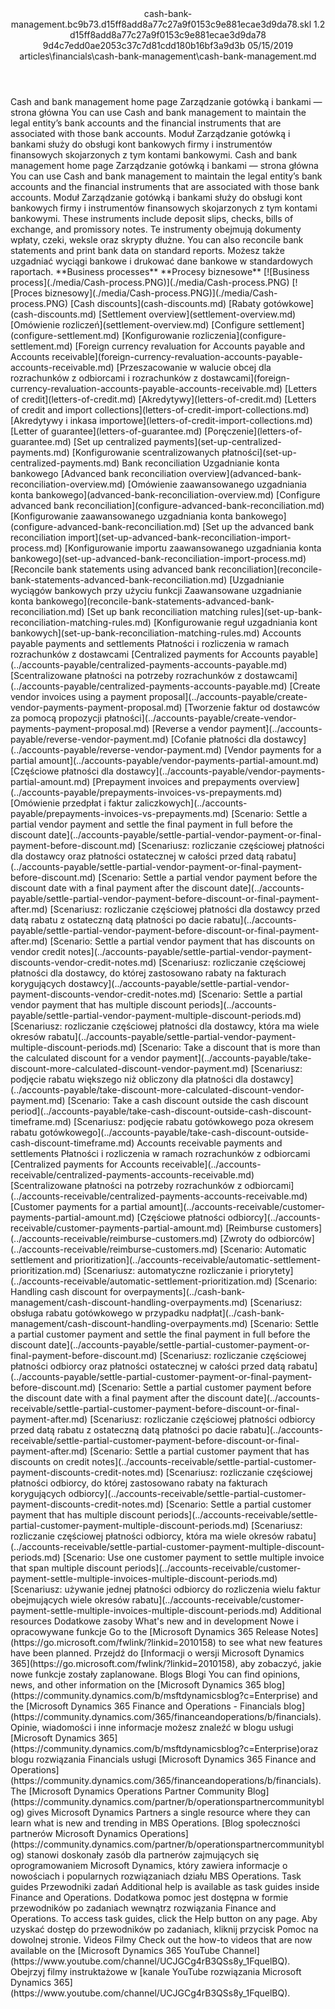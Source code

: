 <?xml version="1.0" encoding="UTF-8"?>
<xliff xmlns:logoport="urn:logoport:xliffeditor:xliff-extras:1.0" xmlns:tilt="urn:logoport:xliffeditor:tilt-non-translatables:1.0" xmlns:xsi="http://www.w3.org/2001/XMLSchema-instance" xmlns="urn:oasis:names:tc:xliff:document:1.2" xmlns:xliffext="urn:microsoft:content:schema:xliffextensions" version="1.2" xsi:schemaLocation="urn:oasis:names:tc:xliff:document:1.2 xliff-core-1.2-transitional.xsd">
  <file datatype="xml" source-language="en-US" original="cash-bank-management.md" target-language="pl-PL">
    <header>
      <tool tool-company="Microsoft" tool-version="1.0-7889195" tool-name="mdxliff" tool-id="mdxliff"/>
      <xliffext:skl_file_name>cash-bank-management.bc9b73.d15ff8add8a77c27a9f0153c9e881ecae3d9da78.skl</xliffext:skl_file_name>
      <xliffext:version>1.2</xliffext:version>
      <xliffext:ms.openlocfilehash>d15ff8add8a77c27a9f0153c9e881ecae3d9da78</xliffext:ms.openlocfilehash>
      <xliffext:ms.sourcegitcommit>9d4c7edd0ae2053c37c7d81cdd180b16bf3a9d3b</xliffext:ms.sourcegitcommit>
      <xliffext:ms.lasthandoff>05/15/2019</xliffext:ms.lasthandoff>
      <xliffext:ms.openlocfilepath>articles\financials\cash-bank-management\cash-bank-management.md</xliffext:ms.openlocfilepath>
    </header>
    <body>
      <group extype="content" id="content">
        <trans-unit xml:space="preserve" translate="yes" id="101" restype="x-metadata">
          <source>Cash and bank management home page</source>
        <target logoport:matchpercent="101" state="translated" state-qualifier="leveraged-tm">Zarządzanie gotówką i bankami — strona główna</target></trans-unit>
        <trans-unit xml:space="preserve" translate="yes" id="102" restype="x-metadata">
          <source>You can use Cash and bank management to maintain the legal entity’s bank accounts and the financial instruments that are associated with those bank accounts.</source>
        <target logoport:matchpercent="101" state="translated" state-qualifier="leveraged-tm">Moduł Zarządzanie gotówką i bankami służy do obsługi kont bankowych firmy i instrumentów finansowych skojarzonych z tym kontami bankowymi.</target></trans-unit>
        <trans-unit xml:space="preserve" translate="yes" id="103">
          <source>Cash and bank management home page</source>
        <target logoport:matchpercent="101" state="translated" state-qualifier="leveraged-tm">Zarządzanie gotówką i bankami — strona główna</target></trans-unit>
        <trans-unit xml:space="preserve" translate="yes" id="104">
          <source>You can use Cash and bank management to maintain the legal entity’s bank accounts and the financial instruments that are associated with those bank accounts.</source>
        <target logoport:matchpercent="101" state="translated" state-qualifier="leveraged-tm">Moduł Zarządzanie gotówką i bankami służy do obsługi kont bankowych firmy i instrumentów finansowych skojarzonych z tym kontami bankowymi.</target></trans-unit>
        <trans-unit xml:space="preserve" translate="yes" id="105">
          <source>These instruments include deposit slips, checks, bills of exchange, and promissory notes.</source>
        <target logoport:matchpercent="101" state="translated" state-qualifier="leveraged-tm">Te instrumenty obejmują dokumenty wpłaty, czeki, weksle oraz skrypty dłużne.</target></trans-unit>
        <trans-unit xml:space="preserve" translate="yes" id="106">
          <source>You can also reconcile bank statements and print bank data on standard reports.</source>
        <target logoport:matchpercent="101" state="translated" state-qualifier="leveraged-tm">Możesz także uzgadniać wyciągi bankowe i drukować dane bankowe w standardowych raportach.</target></trans-unit>
        <trans-unit xml:space="preserve" translate="yes" id="107">
          <source><bpt id="p1">**</bpt>Business processes<ept id="p1">**</ept></source>
        <target logoport:matchpercent="101" state="translated" state-qualifier="leveraged-tm"><bpt id="p1">**</bpt>Procesy biznesowe<ept id="p1">**</ept></target></trans-unit>
        <trans-unit xml:space="preserve" translate="yes" id="108">
          <source><bpt id="p1">[</bpt><ph id="ph1">![</ph>Business process<ept id="p1">](./media/Cash-process.PNG)](./media/Cash-process.PNG)</ept></source>
        <target logoport:matchpercent="101" state="translated" state-qualifier="leveraged-tm"><bpt id="p1">[</bpt><ph id="ph1">![</ph>Proces biznesowy<ept id="p1">](./media/Cash-process.PNG)](./media/Cash-process.PNG)</ept></target></trans-unit>
        <trans-unit xml:space="preserve" translate="yes" id="109">
          <source><bpt id="p1">[</bpt>Cash discounts<ept id="p1">](cash-discounts.md)</ept></source>
        <target logoport:matchpercent="101" state="translated" state-qualifier="leveraged-tm"><bpt id="p1">[</bpt>Rabaty gotówkowe<ept id="p1">](cash-discounts.md)</ept></target></trans-unit>
        <trans-unit xml:space="preserve" translate="yes" id="110">
          <source><bpt id="p1">[</bpt>Settlement overview<ept id="p1">](settlement-overview.md)</ept></source>
        <target logoport:matchpercent="101" state="translated" state-qualifier="leveraged-tm"><bpt id="p1">[</bpt>Omówienie rozliczeń<ept id="p1">](settlement-overview.md)</ept></target></trans-unit>
        <trans-unit xml:space="preserve" translate="yes" id="111">
          <source><bpt id="p1">[</bpt>Configure settlement<ept id="p1">](configure-settlement.md)</ept></source>
        <target logoport:matchpercent="101" state="translated" state-qualifier="leveraged-tm"><bpt id="p1">[</bpt>Konfigurowanie rozliczenia<ept id="p1">](configure-settlement.md)</ept></target></trans-unit>
        <trans-unit xml:space="preserve" translate="yes" id="112">
          <source><bpt id="p1">[</bpt>Foreign currency revaluation for Accounts payable and Accounts receivable<ept id="p1">](foreign-currency-revaluation-accounts-payable-accounts-receivable.md)</ept></source>
        <target logoport:matchpercent="101" state="translated" state-qualifier="leveraged-tm"><bpt id="p1">[</bpt>Przeszacowanie w walucie obcej dla rozrachunków z odbiorcami i rozrachunków z dostawcami<ept id="p1">](foreign-currency-revaluation-accounts-payable-accounts-receivable.md)</ept></target></trans-unit>
        <trans-unit xml:space="preserve" translate="yes" id="113">
          <source><bpt id="p1">[</bpt>Letters of credit<ept id="p1">](letters-of-credit.md)</ept></source>
        <target logoport:matchpercent="101" state="translated" state-qualifier="leveraged-tm"><bpt id="p1">[</bpt>Akredytywy<ept id="p1">](letters-of-credit.md)</ept></target></trans-unit>
        <trans-unit xml:space="preserve" translate="yes" id="114">
          <source><bpt id="p1">[</bpt>Letters of credit and import collections<ept id="p1">](letters-of-credit-import-collections.md)</ept></source>
        <target logoport:matchpercent="101" state="translated" state-qualifier="leveraged-tm"><bpt id="p1">[</bpt>Akredytywy i inkasa importowe<ept id="p1">](letters-of-credit-import-collections.md)</ept></target></trans-unit>
        <trans-unit xml:space="preserve" translate="yes" id="115">
          <source><bpt id="p1">[</bpt>Letter of guarantee<ept id="p1">](letters-of-guarantee.md)</ept></source>
        <target logoport:matchpercent="101" state="translated" state-qualifier="leveraged-tm"><bpt id="p1">[</bpt>Poręczenie<ept id="p1">](letters-of-guarantee.md)</ept></target></trans-unit>
        <trans-unit xml:space="preserve" translate="yes" id="116">
          <source><bpt id="p1">[</bpt>Set up centralized payments<ept id="p1">](set-up-centralized-payments.md)</ept></source>
        <target logoport:matchpercent="101" state="translated" state-qualifier="leveraged-tm"><bpt id="p1">[</bpt>Konfigurowanie scentralizowanych płatności<ept id="p1">](set-up-centralized-payments.md)</ept></target></trans-unit>
        <trans-unit xml:space="preserve" translate="yes" id="117">
          <source>Bank reconciliation</source>
        <target logoport:matchpercent="101" state="translated" state-qualifier="leveraged-tm">Uzgadnianie konta bankowego</target></trans-unit>
        <trans-unit xml:space="preserve" translate="yes" id="118">
          <source><bpt id="p1">[</bpt>Advanced bank reconciliation overview<ept id="p1">](advanced-bank-reconciliation-overview.md)</ept></source>
        <target logoport:matchpercent="101" state="translated" state-qualifier="leveraged-tm"><bpt id="p1">[</bpt>Omówienie zaawansowanego uzgadniania konta bankowego<ept id="p1">](advanced-bank-reconciliation-overview.md)</ept></target></trans-unit>
        <trans-unit xml:space="preserve" translate="yes" id="119">
          <source><bpt id="p1">[</bpt>Configure advanced bank reconciliation<ept id="p1">](configure-advanced-bank-reconciliation.md)</ept></source>
        <target logoport:matchpercent="101" state="translated" state-qualifier="leveraged-tm"><bpt id="p1">[</bpt>Konfigurowanie zaawansowanego uzgadniania konta bankowego<ept id="p1">](configure-advanced-bank-reconciliation.md)</ept></target></trans-unit>
        <trans-unit xml:space="preserve" translate="yes" id="120">
          <source><bpt id="p1">[</bpt>Set up the advanced bank reconciliation import<ept id="p1">](set-up-advanced-bank-reconciliation-import-process.md)</ept></source>
        <target logoport:matchpercent="101" state="translated" state-qualifier="leveraged-tm"><bpt id="p1">[</bpt>Konfigurowanie importu zaawansowanego uzgadniania konta bankowego<ept id="p1">](set-up-advanced-bank-reconciliation-import-process.md)</ept></target></trans-unit>
        <trans-unit xml:space="preserve" translate="yes" id="121">
          <source><bpt id="p1">[</bpt>Reconcile bank statements using advanced bank reconciliation<ept id="p1">](reconcile-bank-statements-advanced-bank-reconciliation.md)</ept></source>
        <target logoport:matchpercent="101" state="translated" state-qualifier="leveraged-tm"><bpt id="p1">[</bpt>Uzgadnianie wyciągów bankowych przy użyciu funkcji Zaawansowane uzgadnianie konta bankowego<ept id="p1">](reconcile-bank-statements-advanced-bank-reconciliation.md)</ept></target></trans-unit>
        <trans-unit xml:space="preserve" translate="yes" id="122">
          <source><bpt id="p1">[</bpt>Set up bank reconciliation matching rules<ept id="p1">](set-up-bank-reconciliation-matching-rules.md)</ept></source>
        <target logoport:matchpercent="101" state="translated" state-qualifier="leveraged-tm"><bpt id="p1">[</bpt>Konfigurowanie reguł uzgadniania kont bankowych<ept id="p1">](set-up-bank-reconciliation-matching-rules.md)</ept></target></trans-unit>
        <trans-unit xml:space="preserve" translate="yes" id="123">
          <source>Accounts payable payments and settlements</source>
        <target logoport:matchpercent="101" state="translated" state-qualifier="leveraged-tm">Płatności i rozliczenia w ramach rozrachunków z dostawcami</target></trans-unit>
        <trans-unit xml:space="preserve" translate="yes" id="124">
          <source><bpt id="p1">[</bpt>Centralized payments for Accounts payable<ept id="p1">](../accounts-payable/centralized-payments-accounts-payable.md)</ept></source>
        <target logoport:matchpercent="101" state="translated" state-qualifier="leveraged-tm"><bpt id="p1">[</bpt>Scentralizowane płatności na potrzeby rozrachunków z dostawcami<ept id="p1">](../accounts-payable/centralized-payments-accounts-payable.md)</ept></target></trans-unit>
        <trans-unit xml:space="preserve" translate="yes" id="125">
          <source><bpt id="p1">[</bpt>Create vendor invoices using a payment proposal<ept id="p1">](../accounts-payable/create-vendor-payments-payment-proposal.md)</ept></source>
        <target logoport:matchpercent="101" state="translated" state-qualifier="leveraged-tm"><bpt id="p1">[</bpt>Tworzenie faktur od dostawców za pomocą propozycji płatności<ept id="p1">](../accounts-payable/create-vendor-payments-payment-proposal.md)</ept></target></trans-unit>
        <trans-unit xml:space="preserve" translate="yes" id="126">
          <source><bpt id="p1">[</bpt>Reverse a vendor payment<ept id="p1">](../accounts-payable/reverse-vendor-payment.md)</ept></source>
        <target logoport:matchpercent="101" state="translated" state-qualifier="leveraged-tm"><bpt id="p1">[</bpt>Cofanie płatności dla dostawcy<ept id="p1">](../accounts-payable/reverse-vendor-payment.md)</ept></target></trans-unit>
        <trans-unit xml:space="preserve" translate="yes" id="127">
          <source><bpt id="p1">[</bpt>Vendor payments for a partial amount<ept id="p1">](../accounts-payable/vendor-payments-partial-amount.md)</ept></source>
        <target logoport:matchpercent="101" state="translated" state-qualifier="leveraged-tm"><bpt id="p1">[</bpt>Częściowe płatności dla dostawcy<ept id="p1">](../accounts-payable/vendor-payments-partial-amount.md)</ept></target></trans-unit>
        <trans-unit xml:space="preserve" translate="yes" id="128">
          <source><bpt id="p1">[</bpt>Prepayment invoices and prepayments overview<ept id="p1">](../accounts-payable/prepayments-invoices-vs-prepayments.md)</ept></source>
        <target logoport:matchpercent="101" state="translated" state-qualifier="leveraged-tm"><bpt id="p1">[</bpt>Omówienie przedpłat i faktur zaliczkowych<ept id="p1">](../accounts-payable/prepayments-invoices-vs-prepayments.md)</ept></target></trans-unit>
        <trans-unit xml:space="preserve" translate="yes" id="129">
          <source><bpt id="p1">[</bpt>Scenario: Settle a partial vendor payment and settle the final payment in full before the discount date<ept id="p1">](../accounts-payable/settle-partial-vendor-payment-or-final-payment-before-discount.md)</ept></source>
        <target logoport:matchpercent="101" state="translated" state-qualifier="leveraged-tm"><bpt id="p1">[</bpt>Scenariusz: rozliczanie częściowej płatności dla dostawcy oraz płatności ostatecznej w całości przed datą rabatu<ept id="p1">](../accounts-payable/settle-partial-vendor-payment-or-final-payment-before-discount.md)</ept></target></trans-unit>
        <trans-unit xml:space="preserve" translate="yes" id="130">
          <source><bpt id="p1">[</bpt>Scenario: Settle a partial vendor payment before the discount date with a final payment after the discount date<ept id="p1">](../accounts-payable/settle-partial-vendor-payment-before-discount-or-final-payment-after.md)</ept></source>
        <target logoport:matchpercent="101" state="translated" state-qualifier="leveraged-tm"><bpt id="p1">[</bpt>Scenariusz: rozliczanie częściowej płatności dla dostawcy przed datą rabatu z ostateczną datą płatności po dacie rabatu<ept id="p1">](../accounts-payable/settle-partial-vendor-payment-before-discount-or-final-payment-after.md)</ept></target></trans-unit>
        <trans-unit xml:space="preserve" translate="yes" id="131">
          <source><bpt id="p1">[</bpt>Scenario: Settle a partial vendor payment that has discounts on vendor credit notes<ept id="p1">](../accounts-payable/settle-partial-vendor-payment-discounts-vendor-credit-notes.md)</ept></source>
        <target logoport:matchpercent="101" state="translated" state-qualifier="leveraged-tm"><bpt id="p1">[</bpt>Scenariusz: rozliczanie częściowej płatności dla dostawcy, do której zastosowano rabaty na fakturach korygujących dostawcy<ept id="p1">](../accounts-payable/settle-partial-vendor-payment-discounts-vendor-credit-notes.md)</ept></target></trans-unit>
        <trans-unit xml:space="preserve" translate="yes" id="132">
          <source><bpt id="p1">[</bpt>Scenario: Settle a partial vendor payment that has multiple discount periods<ept id="p1">](../accounts-payable/settle-partial-vendor-payment-multiple-discount-periods.md)</ept></source>
        <target logoport:matchpercent="101" state="translated" state-qualifier="leveraged-tm"><bpt id="p1">[</bpt>Scenariusz: rozliczanie częściowej płatności dla dostawcy, która ma wiele okresów rabatu<ept id="p1">](../accounts-payable/settle-partial-vendor-payment-multiple-discount-periods.md)</ept></target></trans-unit>
        <trans-unit xml:space="preserve" translate="yes" id="133">
          <source><bpt id="p1">[</bpt>Scenario: Take a discount that is more than the calculated discount for a vendor payment<ept id="p1">](../accounts-payable/take-discount-more-calculated-discount-vendor-payment.md)</ept></source>
        <target logoport:matchpercent="101" state="translated" state-qualifier="leveraged-tm"><bpt id="p1">[</bpt>Scenariusz: podjęcie rabatu większego niż obliczony dla płatności dla dostawcy<ept id="p1">](../accounts-payable/take-discount-more-calculated-discount-vendor-payment.md)</ept></target></trans-unit>
        <trans-unit xml:space="preserve" translate="yes" id="134">
          <source><bpt id="p1">[</bpt>Scenario: Take a cash discount outside the cash discount period<ept id="p1">](../accounts-payable/take-cash-discount-outside-cash-discount-timeframe.md)</ept></source>
        <target logoport:matchpercent="101" state="translated" state-qualifier="leveraged-tm"><bpt id="p1">[</bpt>Scenariusz: podjęcie rabatu gotówkowego poza okresem rabatu gotówkowego<ept id="p1">](../accounts-payable/take-cash-discount-outside-cash-discount-timeframe.md)</ept></target></trans-unit>
        <trans-unit xml:space="preserve" translate="yes" id="135">
          <source>Accounts receivable payments and settlements</source>
        <target logoport:matchpercent="101" state="translated" state-qualifier="leveraged-tm">Płatności i rozliczenia w ramach rozrachunków z odbiorcami</target></trans-unit>
        <trans-unit xml:space="preserve" translate="yes" id="136">
          <source><bpt id="p1">[</bpt>Centralized payments for Accounts receivable<ept id="p1">](../accounts-receivable/centralized-payments-accounts-receivable.md)</ept></source>
        <target logoport:matchpercent="101" state="translated" state-qualifier="leveraged-tm"><bpt id="p1">[</bpt>Scentralizowane płatności na potrzeby rozrachunków z odbiorcami<ept id="p1">](../accounts-receivable/centralized-payments-accounts-receivable.md)</ept></target></trans-unit>
        <trans-unit xml:space="preserve" translate="yes" id="137">
          <source><bpt id="p1">[</bpt>Customer payments for a partial amount<ept id="p1">](../accounts-receivable/customer-payments-partial-amount.md)</ept></source>
        <target logoport:matchpercent="101" state="translated" state-qualifier="leveraged-tm"><bpt id="p1">[</bpt>Częściowe płatności odbiorcy<ept id="p1">](../accounts-receivable/customer-payments-partial-amount.md)</ept></target></trans-unit>
        <trans-unit xml:space="preserve" translate="yes" id="138">
          <source><bpt id="p1">[</bpt>Reimburse customers<ept id="p1">](../accounts-receivable/reimburse-customers.md)</ept></source>
        <target logoport:matchpercent="101" state="translated" state-qualifier="leveraged-tm"><bpt id="p1">[</bpt>Zwroty do odbiorców<ept id="p1">](../accounts-receivable/reimburse-customers.md)</ept></target></trans-unit>
        <trans-unit xml:space="preserve" translate="yes" id="139">
          <source><bpt id="p1">[</bpt>Scenario: Automatic settlement and prioritization<ept id="p1">](../accounts-receivable/automatic-settlement-prioritization.md)</ept></source>
        <target logoport:matchpercent="101" state="translated" state-qualifier="leveraged-tm"><bpt id="p1">[</bpt>Scenariusz: automatyczne rozliczanie i priorytety<ept id="p1">](../accounts-receivable/automatic-settlement-prioritization.md)</ept></target></trans-unit>
        <trans-unit xml:space="preserve" translate="yes" id="140">
          <source><bpt id="p1">[</bpt>Scenario: Handling cash discount for overpayments<ept id="p1">](../cash-bank-management/cash-discount-handling-overpayments.md)</ept></source>
        <target logoport:matchpercent="101" state="translated" state-qualifier="leveraged-tm"><bpt id="p1">[</bpt>Scenariusz: obsługa rabatu gotówkowego w przypadku nadpłat<ept id="p1">](../cash-bank-management/cash-discount-handling-overpayments.md)</ept></target></trans-unit>
        <trans-unit xml:space="preserve" translate="yes" id="141">
          <source><bpt id="p1">[</bpt>Scenario: Settle a partial customer payment and settle the final payment in full before the discount date<ept id="p1">](../accounts-payable/settle-partial-customer-payment-or-final-payment-before-discount.md)</ept></source>
        <target logoport:matchpercent="101" state="translated" state-qualifier="leveraged-tm"><bpt id="p1">[</bpt>Scenariusz: rozliczanie częściowej płatności odbiorcy oraz płatności ostatecznej w całości przed datą rabatu<ept id="p1">](../accounts-payable/settle-partial-customer-payment-or-final-payment-before-discount.md)</ept></target></trans-unit>
        <trans-unit xml:space="preserve" translate="yes" id="142">
          <source><bpt id="p1">[</bpt>Scenario: Settle a partial customer payment before the discount date with a final payment after the discount date<ept id="p1">](../accounts-receivable/settle-partial-customer-payment-before-discount-or-final-payment-after.md)</ept></source>
        <target logoport:matchpercent="101" state="translated" state-qualifier="leveraged-tm"><bpt id="p1">[</bpt>Scenariusz: rozliczanie częściowej płatności odbiorcy przed datą rabatu z ostateczną datą płatności po dacie rabatu<ept id="p1">](../accounts-receivable/settle-partial-customer-payment-before-discount-or-final-payment-after.md)</ept></target></trans-unit>
        <trans-unit xml:space="preserve" translate="yes" id="143">
          <source><bpt id="p1">[</bpt>Scenario: Settle a partial customer payment that has discounts on credit notes<ept id="p1">](../accounts-receivable/settle-partial-customer-payment-discounts-credit-notes.md)</ept></source>
        <target logoport:matchpercent="101" state="translated" state-qualifier="leveraged-tm"><bpt id="p1">[</bpt>Scenariusz: rozliczanie częściowej płatności odbiorcy, do której zastosowano rabaty na fakturach korygujących odbiorcy<ept id="p1">](../accounts-receivable/settle-partial-customer-payment-discounts-credit-notes.md)</ept></target></trans-unit>
        <trans-unit xml:space="preserve" translate="yes" id="144">
          <source><bpt id="p1">[</bpt>Scenario: Settle a partial customer payment that has multiple discount periods<ept id="p1">](../accounts-receivable/settle-partial-customer-payment-multiple-discount-periods.md)</ept></source>
        <target logoport:matchpercent="101" state="translated" state-qualifier="leveraged-tm"><bpt id="p1">[</bpt>Scenariusz: rozliczanie częściowej płatności odbiorcy, która ma wiele okresów rabatu<ept id="p1">](../accounts-receivable/settle-partial-customer-payment-multiple-discount-periods.md)</ept></target></trans-unit>
        <trans-unit xml:space="preserve" translate="yes" id="145">
          <source><bpt id="p1">[</bpt>Scenario: Use one customer payment to settle multiple invoice that span multiple discount periods<ept id="p1">](../accounts-receivable/customer-payment-settle-multiple-invoices-multiple-discount-periods.md)</ept></source>
        <target logoport:matchpercent="101" state="translated" state-qualifier="leveraged-tm"><bpt id="p1">[</bpt>Scenariusz: używanie jednej płatności odbiorcy do rozliczenia wielu faktur obejmujących wiele okresów rabatu<ept id="p1">](../accounts-receivable/customer-payment-settle-multiple-invoices-multiple-discount-periods.md)</ept></target></trans-unit>
        <trans-unit xml:space="preserve" translate="yes" id="146">
          <source>Additional resources</source>
        <target logoport:matchpercent="101" state="translated" state-qualifier="leveraged-tm">Dodatkowe zasoby</target></trans-unit>
        <trans-unit xml:space="preserve" translate="yes" id="147">
          <source>What's new and in development</source>
        <target logoport:matchpercent="101" state="translated" state-qualifier="leveraged-tm">Nowe i opracowywane funkcje</target></trans-unit>
        <trans-unit xml:space="preserve" translate="yes" id="148">
          <source>Go to the <bpt id="p1">[</bpt>Microsoft Dynamics 365 Release Notes<ept id="p1">](https://go.microsoft.com/fwlink/?linkid=2010158)</ept> to see what new features have been planned.</source>
        <target logoport:matchpercent="101" state="translated" state-qualifier="leveraged-tm">Przejdź do <bpt id="p1">[</bpt>Informacji o wersji Microsoft Dynamics 365<ept id="p1">](https://go.microsoft.com/fwlink/?linkid=2010158)</ept>, aby zobaczyć, jakie nowe funkcje zostały zaplanowane.</target></trans-unit>
        <trans-unit xml:space="preserve" translate="yes" id="149">
          <source>Blogs</source>
        <target logoport:matchpercent="101" state="translated" state-qualifier="leveraged-tm">Blogi</target></trans-unit>
        <trans-unit xml:space="preserve" translate="yes" id="150">
          <source>You can find opinions, news, and other information on the <bpt id="p1">[</bpt>Microsoft Dynamics 365 blog<ept id="p1">](https://community.dynamics.com/b/msftdynamicsblog?c=Enterprise)</ept> and the <bpt id="p2">[</bpt>Microsoft Dynamics 365 Finance and Operations - Financials blog<ept id="p2">](https://community.dynamics.com/365/financeandoperations/b/financials)</ept>.</source>
        <target logoport:matchpercent="101" state="translated" state-qualifier="leveraged-tm">Opinie, wiadomości i inne informacje możesz znaleźć w blogu usługi <bpt id="p1">[</bpt>Microsoft Dynamics 365<ept id="p1">](https://community.dynamics.com/b/msftdynamicsblog?c=Enterprise)</ept>oraz blogu rozwiązania Financials usługi <bpt id="p2">[</bpt>Microsoft Dynamics 365 Finance and Operations<ept id="p2">](https://community.dynamics.com/365/financeandoperations/b/financials)</ept>.</target></trans-unit>
        <trans-unit xml:space="preserve" translate="yes" id="151">
          <source>The <bpt id="p1">[</bpt>Microsoft Dynamics Operations Partner Community Blog<ept id="p1">](https://community.dynamics.com/partner/b/operationspartnercommunityblog)</ept> gives Microsoft Dynamics Partners a single resource where they can learn what is new and trending in MBS Operations.</source>
        <target logoport:matchpercent="101" state="translated" state-qualifier="leveraged-tm"><bpt id="p1">[</bpt>Blog społeczności partnerów Microsoft Dynamics Operations<ept id="p1">](https://community.dynamics.com/partner/b/operationspartnercommunityblog)</ept> stanowi doskonały zasób dla partnerów zajmujących się oprogramowaniem Microsoft Dynamics, który zawiera informacje o nowościach i popularnych rozwiązaniach działu MBS Operations.</target></trans-unit>
        <trans-unit xml:space="preserve" translate="yes" id="152">
          <source>Task guides</source>
        <target logoport:matchpercent="101" state="translated" state-qualifier="leveraged-tm">Przewodniki zadań</target></trans-unit>
        <trans-unit xml:space="preserve" translate="yes" id="153">
          <source>Additional help is available as task guides inside Finance and Operations.</source>
        <target logoport:matchpercent="101" state="translated" state-qualifier="leveraged-tm">Dodatkowa pomoc jest dostępna w formie przewodników po zadaniach wewnątrz rozwiązania Finance and Operations.</target></trans-unit>
        <trans-unit xml:space="preserve" translate="yes" id="154">
          <source>To access task guides, click the Help button on any page.</source>
        <target logoport:matchpercent="101" state="translated" state-qualifier="leveraged-tm">Aby uzyskać dostęp do przewodników po zadaniach, kliknij przycisk Pomoc na dowolnej stronie.</target></trans-unit>
        <trans-unit xml:space="preserve" translate="yes" id="155">
          <source>Videos</source>
        <target logoport:matchpercent="101" state="translated" state-qualifier="leveraged-tm">Filmy</target></trans-unit>
        <trans-unit xml:space="preserve" translate="yes" id="156">
          <source>Check out the how-to videos that are now available on the [Microsoft Dynamics 365 YouTube Channel] (<ph id="ph1">https://www.youtube.com/channel/UCJGCg4rB3QSs8y_1FquelBQ)</ph>.</source>
        <target logoport:matchpercent="101" state="translated" state-qualifier="leveraged-tm">Obejrzyj filmy instruktażowe w [kanale YouTube rozwiązania Microsoft Dynamics 365] (<ph id="ph1">https://www.youtube.com/channel/UCJGCg4rB3QSs8y_1FquelBQ)</ph>.</target></trans-unit>
      </group>
    </body>
  </file>
</xliff>